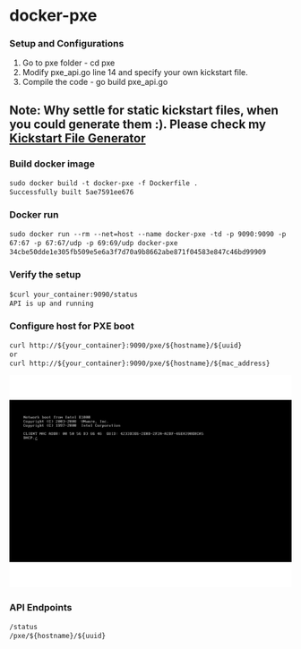 # docker-pxe

### Setup and Configurations
1. Go to pxe folder - cd pxe 
2. Modify pxe_api.go line 14 and specify your own kickstart file.
3. Compile the code - go build pxe_api.go

## Note: Why settle for static kickstart files, when you could generate them :). Please check my [Kickstart File Generator](https://github.com/ppetko/kickstart-generator)

### Build docker image
```
sudo docker build -t docker-pxe -f Dockerfile .
Successfully built 5ae7591ee676
```
### Docker run
```
sudo docker run --rm --net=host --name docker-pxe -td -p 9090:9090 -p 67:67 -p 67:67/udp -p 69:69/udp docker-pxe
34cbe50dde1e305fb509e5e6a3f7d70a9b8662abe871f04583e847c46bd99909
```
### Verify the setup 
```
$curl your_container:9090/status
API is up and running
```

### Configure host for PXE boot 
```
curl http://${your_container}:9090/pxe/${hostname}/${uuid}
or 
curl http://${your_container}:9090/pxe/${hostname}/${mac_address}
```

<p align="center">
<img src="img/pxe.gif" alt="docker-pxe" title="docker-pxe" />
</p>

### API Endpoints
```
/status
/pxe/${hostname}/${uuid}
```
